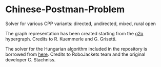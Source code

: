 # Chinese-Postman-Problem
Solver for various CPP variants: directed, undirected, mixed, rural open



The graph representation has been created starting from the [g2o](https://github.com/RainerKuemmerle/g2o) hypergraph. Credits to R. Kuemmerle and G. Grisetti.

The solver for the Hungarian algorithm included in the repository is borrowed from [here](https://github.com/RoboJackets/hungarian). Credits to RoboJackets team and the original developer C. Stachniss.
